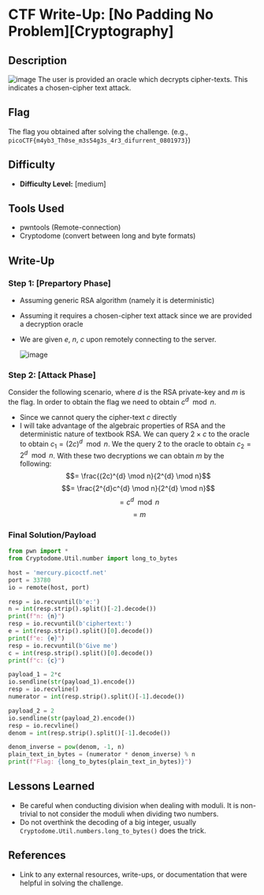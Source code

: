 # CTF Write-Up: [No Padding No Problem][Cryptography]

## Description
![image](https://github.com/user-attachments/assets/edddecf1-25d6-40b2-bd55-1804b2247ccc)
The user is provided an oracle which decrypts cipher-texts. This indicates a chosen-cipher text attack. 
## Flag
The flag you obtained after solving the challenge. (e.g., `picoCTF{m4yb3_Th0se_m3s54g3s_4r3_difurrent_0801973}`)

## Difficulty
- **Difficulty Level:** [medium]

## Tools Used
- pwntools (Remote-connection)
- Cryptodome (convert between long and byte formats)

## Write-Up

### Step 1: [Prepartory Phase]
- Assuming generic RSA algorithm (namely it is deterministic)
- Assuming it requires a chosen-cipher text attack since we are provided a decryption oracle
- We are given $e$, $n$, $c$ upon remotely connecting to the server.

  ![image](https://github.com/user-attachments/assets/afe63041-43bf-4636-bdaf-5d8cee6ce86c)

  
### Step 2: [Attack Phase]
Consider the following scenario, where $d$ is the RSA private-key and $m$ is the flag. In order to obtain
the flag we need to obtain $c^{d} \mod n$. 
- Since we cannot query the cipher-text $c$ directly
- I will take advantage of the algebraic properties of RSA and the deterministic nature of textbook RSA.
We can query $2 \times c$ to the oracle to obtain $c_1 = (2c)^{d} \mod n$. We the query $2$ to the oracle to obtain $c_2 = 2^{d} \mod n$.
With these two decryptions we can obtain $m$ by the following: $$= \frac{(2c)^{d} \mod n}{2^{d} \mod n}$$ $$= \frac{2^{d}c^{d} \mod n}{2^{d} \mod n}$$
$$= c^{d} \mod n$$
$$= m$$

### Final Solution/Payload
```python
from pwn import *
from Cryptodome.Util.number import long_to_bytes

host = 'mercury.picoctf.net'
port = 33780
io = remote(host, port)

resp = io.recvuntil(b'e:')
n = int(resp.strip().split()[-2].decode())
print(f"n: {n}")
resp = io.recvuntil(b'ciphertext:')
e = int(resp.strip().split()[0].decode())
print(f"e: {e}")
resp = io.recvuntil(b'Give me')
c = int(resp.strip().split()[0].decode())
print(f"c: {c}")

payload_1 = 2*c
io.sendline(str(payload_1).encode())
resp = io.recvline()
numerator = int(resp.strip().split()[-1].decode())

payload_2 = 2
io.sendline(str(payload_2).encode())
resp = io.recvline()
denom = int(resp.strip().split()[-1].decode())

denom_inverse = pow(denom, -1, n)
plain_text_in_bytes = (numerator * denom_inverse) % n
print(f"Flag: {long_to_bytes(plain_text_in_bytes)}")

```

## Lessons Learned
- Be careful when conducting division when dealing with moduli. It is non-trivial to not consider the moduli when dividing two numbers.
- Do not overthink the decoding of a big integer, usually `Cryptodome.Util.numbers.long_to_bytes()` does the trick.
## References
- Link to any external resources, write-ups, or documentation that were helpful in solving the challenge.

